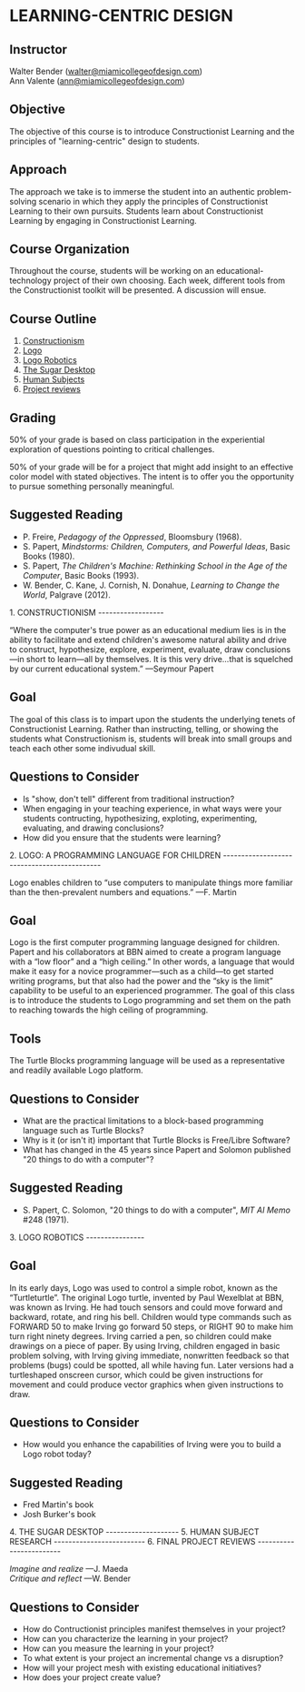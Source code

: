 ﻿LEARNING-CENTRIC DESIGN
=======================

Instructor
----------

Walter Bender (walter@miamicollegeofdesign.com)<br>
Ann Valente (ann@miamicollegeofdesign.com)

Objective
---------

The objective of this course is to introduce Constructionist Learning
and the principles of "learning-centric" design to students.

Approach
--------

The approach we take is to immerse the student into an authentic
problem-solving scenario in which they apply the principles of
Constructionist Learning to their own pursuits. Students learn about
Constructionist Learning by engaging in Constructionist Learning.

Course Organization
-------------------

Throughout the course, students will be working on an
educational-technology project of their own choosing. Each week,
different tools from the Constructionist toolkit will be presented. A
discussion will ensue.

Course Outline
--------------

1. [Constructionism](#CONSTRUCTIONISM)
2. [Logo](#LOGO)
3. [Logo Robotics](#ROBOTICS)
4. [The Sugar Desktop](#SUGAR)
5. [Human Subjects](#COUHES)
6. [Project reviews](#PROJECTS)

Grading
-------
50% of your grade is based on class participation in the experiential
exploration of questions pointing to critical challenges.

50% of your grade will be for a project that might add insight to an
effective color model with stated objectives. The intent is to offer
you the opportunity to pursue something personally meaningful.

Suggested Reading
-----------------

* P. Freire, *Pedagogy of the Oppressed*, Bloomsbury (1968).
* S. Papert, *Mindstorms: Children, Computers, and Powerful Ideas*, Basic Books (1980).
* S. Papert, *The Children's Machine: Rethinking School in the Age of the Computer*, Basic Books (1993).
* W. Bender, C. Kane, J. Cornish, N. Donahue, *Learning to Change the World*, Palgrave (2012).

<a name="CONSTRUCTIONISM">
1. CONSTRUCTIONISM
------------------
</a>

“Where the computer's true power as an educational medium lies is in
the ability to facilitate and extend children's awesome natural
ability and drive to construct, hypothesize, explore, experiment,
evaluate, draw conclusions&mdash;in short to learn&mdash;all by
themselves. It is this very drive...that is squelched by our current
educational system.” &mdash;Seymour Papert

Goal
----

The goal of this class is to impart upon the students the underlying
tenets of Constructionist Learning. Rather than instructing, telling,
or showing the students what Constructionism is, students will break
into small groups and teach each other some indivudual skill.

Questions to Consider
---------------------

* Is "show, don't tell" different from traditional instruction?
* When engaging in your teaching experience, in what ways were your
  students contructing, hypothesizing, exploting, experimenting,
  evaluating, and drawing conclusions?
* How did you ensure that the students were learning?

<a name="LOGO">
2. LOGO: A PROGRAMMING LANGUAGE FOR CHILDREN
--------------------------------------------
</a>

Logo enables children to “use computers to manipulate things more
familiar than the then-prevalent numbers and equations.”
&mdash;F. Martin

Goal
----

Logo is the first computer programming language designed for
children. Papert and his collaborators at BBN aimed to create a
program language with a “low floor” and a “high ceiling.” In other
words, a language that would make it easy for a novice programmer—such
as a child—to get started writing programs, but that also had the
power and the “sky is the limit” capability to be useful to an
experienced programmer. The goal of this class is to introduce the
students to Logo programming and set them on the path to reaching
towards the high ceiling of programming.

Tools
-----

The Turtle Blocks programming language will be used as a
representative and readily available Logo platform.

Questions to Consider
---------------------

* What are the practical limitations to a block-based programming
  language such as Turtle Blocks?
* Why is it (or isn't it) important that Turtle Blocks is Free/Libre Software?
* What has changed in the 45 years since Papert and Solomon published
  "20 things to do with a computer"?

Suggested Reading
-----------------

* S. Papert, C. Solomon, "20 things to do with a computer", *MIT AI
  Memo* #248 (1971).

<a name="ROBOTICS">
3. LOGO ROBOTICS
----------------
</a>

Goal
----

In its early days, Logo was used to control a simple robot, known as
the “Turtleturtle”. The original Logo turtle, invented by Paul
Wexelblat at BBN, was known as Irving. He had touch sensors and could
move forward and backward, rotate, and ring his bell. Children would
type commands such as FORWARD 50 to make Irving go forward 50 steps,
or RIGHT 90 to make him turn right ninety degrees. Irving carried a
pen, so children could make drawings on a piece of paper. By using
Irving, children engaged in basic problem solving, with Irving giving
immediate, non­written feedback so that problems (bugs) could be
spotted, all while having fun. Later versions had a turtle­shaped
on­screen cursor, which could be given instructions for movement and
could produce vector graphics when given instructions to draw.

Questions to Consider
---------------------

* How would you enhance the capabilities of Irving were you to build a
  Logo robot today?

Suggested Reading
-----------------

* Fred Martin's book
* Josh Burker's book

<a name="SUGAR">
4. THE SUGAR DESKTOP
--------------------
</a>

<a name="COUHES">
5. HUMAN SUBJECT RESEARCH
-------------------------
</a>


<a name="PROJECTS">
6. FINAL PROJECT REVIEWS
------------------------
</a>

*Imagine and realize* &mdash;J. Maeda<br>*Critique and reflect* &mdash;W. Bender

Questions to Consider
---------------------
* How do Contructionist principles manifest themselves in your project?
* How can you characterize the learning in your project?
* How can you measure the learning in your project?
* To what extent is your project an incremental change vs a disruption?
* How will your project mesh with existing educational initiatives?
* How does your project create value?
